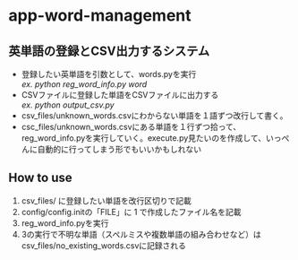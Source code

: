 # app-word-management
## 英単語の登録とCSV出力するシステム
- 登録したい英単語を引数として、words.pyを実行<br>
    _ex. python reg_word_info.py word_
- CSVファイルに登録した単語をCSVファイルに出力する<br>
    _ex. python output_csv.py_
- csv_files/unknown_words.csvにわからない単語を１語ずつ改行して書く。
- csc_files/unknown_words.csvにある単語を１行ずつ拾って、reg_word_info.pyを実行していく。execute.py見たいのを作成して、いっぺんに自動的に行ってしまう形でもいいかもしれない
## How to use
1. csv_files/ に登録したい単語を改行区切りで記載
2. config/config.initの「FILE」に 1 で作成したファイル名を記載
3. reg_word_info.pyを実行
4. 3の実行で不明な単語（スペルミスや複数単語の組み合わせなど）はcsv_files/no_existing_words.csvに記録される